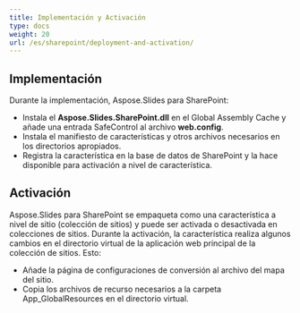 ```yaml
---
title: Implementación y Activación
type: docs
weight: 20
url: /es/sharepoint/deployment-and-activation/
---
```


## **Implementación**
Durante la implementación, Aspose.Slides para SharePoint: 

- Instala el **Aspose.Slides.SharePoint.dll** en el Global Assembly Cache y añade una entrada SafeControl al archivo **web.config**.
- Instala el manifiesto de características y otros archivos necesarios en los directorios apropiados.
- Registra la característica en la base de datos de SharePoint y la hace disponible para activación a nivel de característica.
## **Activación**
Aspose.Slides para SharePoint se empaqueta como una característica a nivel de sitio (colección de sitios) y puede ser activada o desactivada en colecciones de sitios. Durante la activación, la característica realiza algunos cambios en el directorio virtual de la aplicación web principal de la colección de sitios. Esto: 

- Añade la página de configuraciones de conversión al archivo del mapa del sitio.
- Copia los archivos de recurso necesarios a la carpeta App_GlobalResources en el directorio virtual.